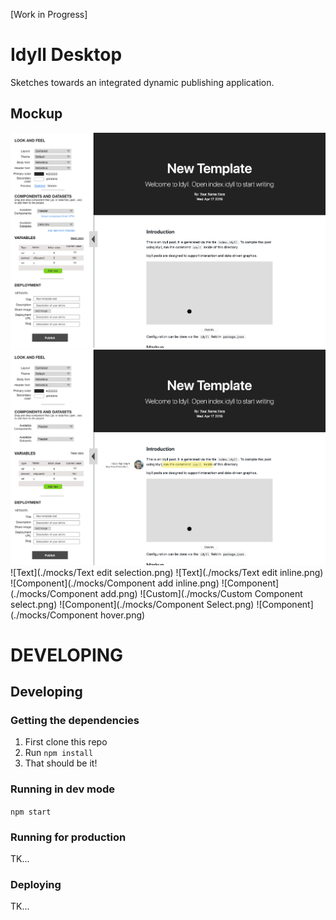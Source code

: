 [Work in Progress]

# Idyll Desktop

Sketches towards an integrated dynamic publishing application.


## Mockup

![Overview](./mocks/Overview.png)
![Annotations](./mocks/Annotations.png)
![Text](./mocks/Text edit selection.png)
![Text](./mocks/Text edit inline.png)
![Component](./mocks/Component add inline.png)
![Component](./mocks/Component add.png)
![Custom](./mocks/Custom Component select.png)
![Component](./mocks/Component Select.png)
![Component](./mocks/Component hover.png)

# DEVELOPING

## Developing

### Getting the dependencies

1. First clone this repo
2. Run `npm install`
3. That should be it!

### Running in dev mode

`npm start`

### Running for production

TK...

### Deploying

TK...